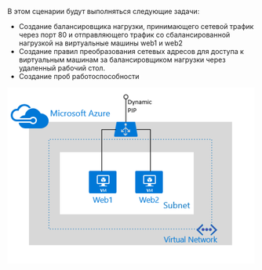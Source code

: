 В этом сценарии будут выполняться следующие задачи:

- Создание балансировщика нагрузки, принимающего сетевой трафик через порт 80 и отправляющего трафик со сбалансированной нагрузкой на виртуальные машины web1 и web2
- Создание правил преобразования сетевых адресов для доступа к виртуальным машинам за балансировщиком нагрузки через удаленный рабочий стол.
- Создание проб работоспособности

![Сценарий использования балансировщика нагрузки](./media/load-balancer-get-started-internet-scenario-include/scenario-classic.png)

<!---HONumber=AcomDC_1223_2015-->